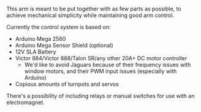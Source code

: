 This arm is meant to be put together with as few parts as possible, to achieve mechanical simplicity while maintaining good arm control. 

Currently the control system is based on:
- Arduino Mega 2560 
- Arduino Mega Sensor Shield (optional)
- 12V SLA Battery
- Victor 884/Victor 888/Talon SR/any other 20A+ DC motor controller
	- We'd like to avoid Jaguars because of their frequency issues with window motors, and their PWM input issues (especially with Arduino)
- Copious amounts of turnpots and servos

There's a possibility of including relays or manual switches for use with an electromagnet.